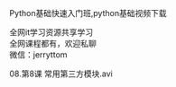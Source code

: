 Python基础快速入门班,python基础视频下载

全网it学习资源共享学习<br>全网课程都有，欢迎私聊<br>微信：jerryttom<br>

08.第8课 常用第三方模块.avi<span style="font-family: &amp;quot;">&nbsp; &nbsp;&nbsp; &nbsp;&nbsp;&nbsp;</span>
